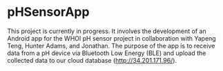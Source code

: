# pHSensorApp

This project is currently in progress. It involves the development of an Android app for the WHOI pH sensor project in collaboration with Yapeng Teng, Hunter Adams, and Jonathan. The purpose of the app is to receive data from a pH device via Bluetooth Low Energy (BLE) and upload the collected data to our cloud database (http://34.201.171.96/).

